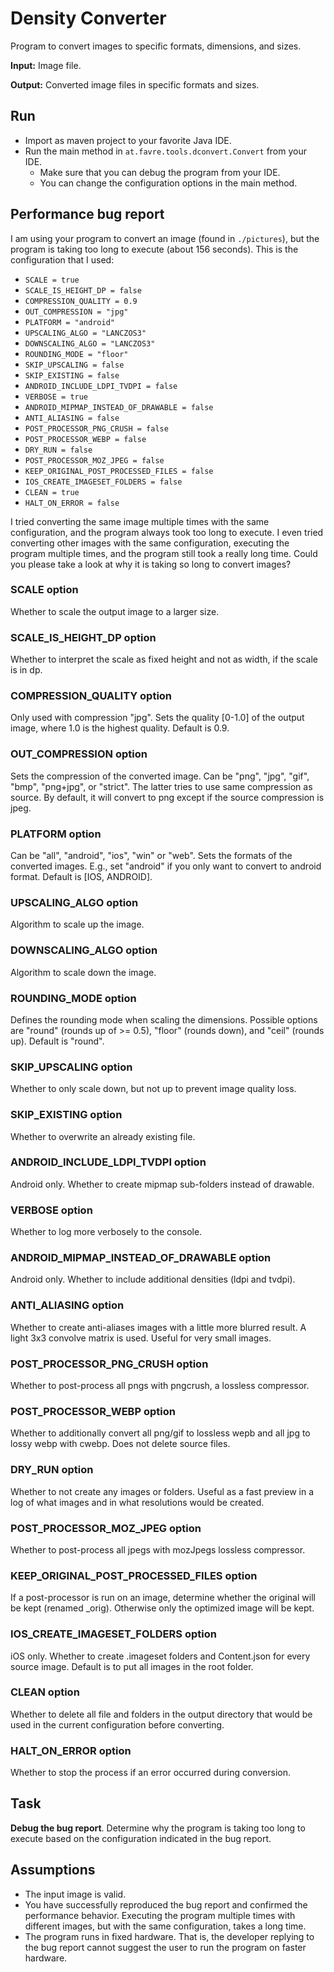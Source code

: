 # Density Converter
Program to convert images to specific formats, dimensions, and sizes.

**Input:** Image file.

**Output:** Converted image files in specific formats and sizes.

## Run

* Import as maven project to your favorite Java IDE.
* Run the main method in `at.favre.tools.dconvert.Convert` from your IDE.
    * Make sure that you can debug the program from your IDE.
    * You can change the configuration options in the main method.

## Performance bug report
I am using your program to convert an image (found in `./pictures`), but the program is taking too long to execute (about 156 seconds).
This is the configuration that I used: 

* `SCALE = true`
* `SCALE_IS_HEIGHT_DP = false` 
* `COMPRESSION_QUALITY = 0.9` 
* `OUT_COMPRESSION = "jpg"` 
* `PLATFORM = "android"` 
* `UPSCALING_ALGO = "LANCZOS3"` 
* `DOWNSCALING_ALGO = "LANCZOS3"` 
* `ROUNDING_MODE = "floor"` 
* `SKIP_UPSCALING = false` 
* `SKIP_EXISTING = false` 
* `ANDROID_INCLUDE_LDPI_TVDPI = false`  
* `VERBOSE = true`  
* `ANDROID_MIPMAP_INSTEAD_OF_DRAWABLE = false`  
* `ANTI_ALIASING = false`  
* `POST_PROCESSOR_PNG_CRUSH = false`  
* `POST_PROCESSOR_WEBP = false`  
* `DRY_RUN = false`  
* `POST_PROCESSOR_MOZ_JPEG = false`  
* `KEEP_ORIGINAL_POST_PROCESSED_FILES = false`  
* `IOS_CREATE_IMAGESET_FOLDERS = false`  
* `CLEAN = true`  
* `HALT_ON_ERROR = false`  

I tried converting the same image multiple times with the same configuration, and the program always took too long to execute.
I even tried converting other images with the same configuration, executing the program multiple times, and the program still took a really long time.
Could you please take a look at why it is taking so long to convert images?

### SCALE option
Whether to scale the output image to a larger size.

### SCALE_IS_HEIGHT_DP option
Whether to interpret the scale as fixed height and not as width, if the scale is in dp.
 
### COMPRESSION_QUALITY option
Only used with compression "jpg". Sets the quality [0-1.0] of the output image, where 1.0 is the highest quality. 
Default is 0.9.
 
### OUT_COMPRESSION option
Sets the compression of the converted image. 
Can be "png", "jpg", "gif", "bmp", "png+jpg", or "strict".
The latter tries to use same compression as source. 
By default, it will convert to png except if the source compression is jpeg.
 
### PLATFORM option
Can be "all", "android", "ios", "win" or "web". 
Sets the formats of the converted images.
E.g., set "android" if you only want to convert to android format. 
Default is [IOS, ANDROID].
 
### UPSCALING_ALGO option
Algorithm to scale up the image.
 
### DOWNSCALING_ALGO option
Algorithm to scale down the image.
 
### ROUNDING_MODE option
Defines the rounding mode when scaling the dimensions. 
Possible options are "round" (rounds up of >= 0.5), "floor" (rounds down), and "ceil" (rounds up). 
Default is "round".
 
### SKIP_UPSCALING option
Whether to only scale down, but not up to prevent image quality loss.
 
### SKIP_EXISTING option
Whether to overwrite an already existing file.
 
### ANDROID_INCLUDE_LDPI_TVDPI option
Android only.
Whether to create mipmap sub-folders instead of drawable.
  
### VERBOSE option
Whether to log more verbosely to the console.
  
### ANDROID_MIPMAP_INSTEAD_OF_DRAWABLE option
Android only.
Whether to include additional densities (ldpi and tvdpi).
  
### ANTI_ALIASING option
Whether to create anti-aliases images with a little more blurred result.
A light 3x3 convolve matrix is used.
Useful for very small images.
  
### POST_PROCESSOR_PNG_CRUSH option
Whether to post-process all pngs with pngcrush, a lossless compressor. 
  
### POST_PROCESSOR_WEBP option
Whether to additionally convert all png/gif to lossless wepb and all jpg to lossy webp with cwebp. 
Does not delete source files.
  
### DRY_RUN option
Whether to not create any images or folders. 
Useful as a fast preview in a log of what images and in what resolutions would be created.
  
### POST_PROCESSOR_MOZ_JPEG option
Whether to post-process all jpegs with mozJpegs lossless compressor.
  
### KEEP_ORIGINAL_POST_PROCESSED_FILES option
If a post-processor is run on an image, determine whether the original will be kept (renamed _orig).
Otherwise only the optimized image will be kept.
  
### IOS_CREATE_IMAGESET_FOLDERS option
iOS only.
Whether to create .imageset folders and Content.json for every source image.
Default is to put all images in the root folder.
  
### CLEAN option
Whether to delete all file and folders in the output directory that would be used in the current configuration before converting.
  
### HALT_ON_ERROR option
Whether to stop the process if an error occurred during conversion.

## Task
**Debug the bug report**. Determine why the program is taking too long to execute based on the configuration indicated in the bug report.

## Assumptions

* The input image is valid.
* You have successfully reproduced the bug report and confirmed the performance behavior.
Executing the program multiple times with different images, but with the same configuration, takes a long time.
* The program runs in fixed hardware. 
That is, the developer replying to the bug report cannot suggest the user to run the program on faster hardware.
